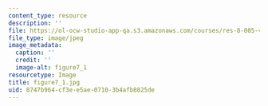 ```yaml
---
content_type: resource
description: ''
file: https://ol-ocw-studio-app-qa.s3.amazonaws.com/courses/res-8-005-vibrations-and-waves-problem-solving-fall-2012/8747b964cf3ee5ae07103b4afb8825de_figure7_1.jpg
file_type: image/jpeg
image_metadata:
  caption: ''
  credit: ''
  image-alt: figure7_1
resourcetype: Image
title: figure7_1.jpg
uid: 8747b964-cf3e-e5ae-0710-3b4afb8825de
---
```

